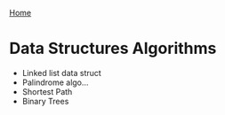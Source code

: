 [Home](../Readme.md)
# Data Structures Algorithms

- Linked list data struct
- Palindrome algo…
- Shortest Path
- Binary Trees
